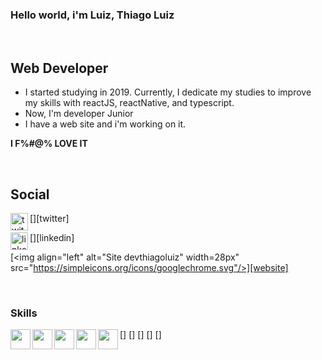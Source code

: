 ### Hello world, i'm Luiz, Thiago Luiz 

<br />

## Web Developer 

   - I started studying in 2019. Currently, I dedicate my studies to improve my skills with reactJS, reactNative, and typescript.
   - Now, I'm developer Junior
   - I have a web site and i'm working on it.

   **I F%#@% LOVE IT**

<br />

## Social
   
[<img align="left" alt="twitter Icon" width="28px" src="https://simpleicons.org/icons/twitter.svg"/>][twitter]

[<img align="left" alt="linkedin" width="28px" src="https://simpleicons.org/icons/linkedin.svg"/>][linkedin]

[<img align="left" alt="Site devthiagoluiz" width=28px" src="https://simpleicons.org/icons/googlechrome.svg"/>][website]

<br/>

### Skills

[<img align="left" width="32px" src="https://simpleicons.org/icons/html5.svg"/>]
[<img align="left" width="32px" src="https://simpleicons.org/icons/javascript.svg"/>]
[<img align="left" width="32px" src="https://simpleicons.org/icons/css3.svg"/>]
[<img align="left" width="32px" src="https://simpleicons.org/icons/styled-components.svg"/>]
[<img align="left" width="32px" src="https://simpleicons.org/icons/react.svg"/>]


<br/>
<br/>

<!--Links To Social Media ->
[website]: https://devthiagoluiz.com.br/
[twitter]: https://twitter.com/RpThiagoluiz
[linkedin]: https://www.linkedin.com/in/thiago-luiz-0984191a7/

